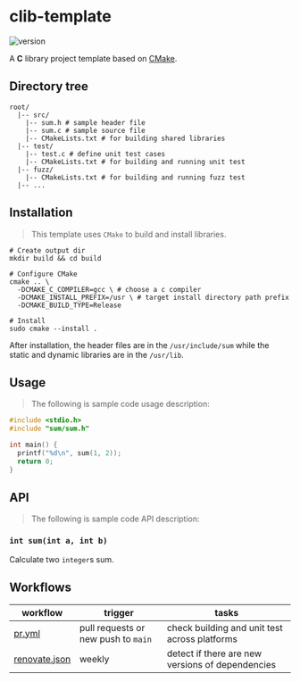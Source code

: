 # clib-template

![version](https://img.shields.io/badge/version-1.0.0-7446ff)

A **C** library project template based on [CMake](https://cmake.org/).

## Directory tree

```shell
root/
  |-- src/
    |-- sum.h # sample header file
    |-- sum.c # sample source file
    |-- CMakeLists.txt # for building shared libraries
  |-- test/
    |-- test.c # define unit test cases
    |-- CMakeLists.txt # for building and running unit test
  |-- fuzz/
    |-- CMakeLists.txt # for building and running fuzz test
  |-- ...
```

## Installation

> This template uses `CMake` to build and install libraries.

```shell
# Create output dir
mkdir build && cd build

# Configure CMake
cmake .. \
  -DCMAKE_C_COMPILER=gcc \ # choose a c compiler
  -DCMAKE_INSTALL_PREFIX=/usr \ # target install directory path prefix
  -DCMAKE_BUILD_TYPE=Release 

# Install
sudo cmake --install . 
```

After installation, the header files are in the `/usr/include/sum` while the static and dynamic libraries are in the `/usr/lib`.

## Usage

> The following is sample code usage description:

```c
#include <stdio.h>
#include "sum/sum.h"

int main() {
  printf("%d\n", sum(1, 2));
  return 0;
}
```

## API

> The following is sample code API description:

### `int sum(int a, int b)`

Calculate two `integer`s sum.


## Workflows

|workflow|trigger|tasks|
|----|-----|----|
|[pr.yml](/.github/workflows/pr.yml)|pull requests or new push to `main`|check building and unit test across platforms|
|[renovate.json](/.github/renovate.json)|weekly|detect if there are new versions of dependencies|



